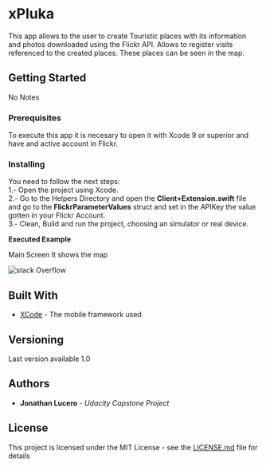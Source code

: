 # xPluka
This app allows to the user to create Touristic places with its information and photos downloaded using the Flickr API. 
Allows to register visits referenced to the created places.
These places can be seen in the map.
## Getting Started
No Notes
### Prerequisites
To execute this app it is necesary to open it with Xcode 9 or superior and have and active account in Flickr.
### Installing
You need to follow the next steps:<br />
1.- Open the project using Xcode.<br />
2.- Go to the Helpers Directory and open the **Client+Extension.swift** file and go to the  **FlickrParameterValues** struct and set in the APIKey the value gotten in your Flickr Account.<br />
3.- Clean, Build and run the project, choosing an simulator or real device.<br />

**Executed Example**

Main Screen 
It shows the map 

![stack Overflow](http://lmsotfy.com/so.png)

## Built With

* [XCode](https://developer.apple.com/xcode/) - The mobile framework used

## Versioning
Last version available 1.0

## Authors

* **Jonathan Lucero** - *Udacity Capstone Project* 

## License
This project is licensed under the MIT License - see the [LICENSE.md](LICENSE.md) file for details
